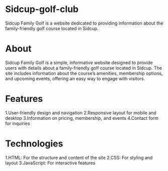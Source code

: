 # Sidcup-golf-club
Sidcup Family Golf is a website dedicated to providing information about the family-friendly golf course located in Sidcup. 

# About
Sidcup Family Golf is a simple, informative website designed to provide users with details about a family-friendly golf course located in Sidcup. The site includes information about the course’s amenities, membership options, and upcoming events, offering an easy way to engage with visitors.

# Features
1.User-friendly design and navigation
2.Responsive layout for mobile and desktop
3.Information on pricing, membership, and events
4.Contact form for inquiries

# Technologies
1.HTML: For the structure and content of the site
2.CSS: For styling and layout
3.JavaScript: For interactive features